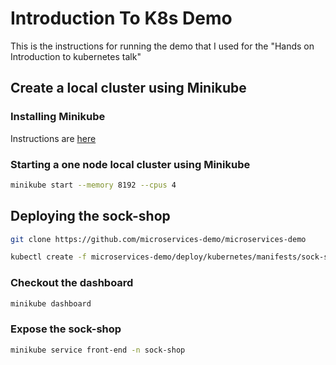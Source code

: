 # Introduction To K8s Demo

This is the instructions for running the demo that I used for the "Hands on Introduction to kubernetes talk"

## Create a local cluster using Minikube

### Installing Minikube

Instructions are [here](https://kubernetes.io/docs/tasks/tools/install-minikube/)

### Starting a one node local cluster using Minikube

```bash
minikube start --memory 8192 --cpus 4
```

## Deploying the sock-shop

```bash
git clone https://github.com/microservices-demo/microservices-demo
```

```bash
kubectl create -f microservices-demo/deploy/kubernetes/manifests/sock-shop-ns.yaml -f microservices-demo/deploy/kubernetes/manifests
```

### Checkout the dashboard

```bash
minikube dashboard
```

### Expose the sock-shop 

```bash
minikube service front-end -n sock-shop
```
